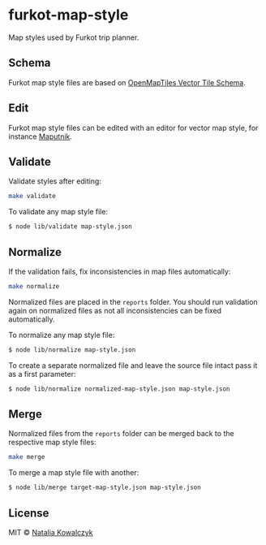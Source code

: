 
# furkot-map-style

Map styles used by Furkot trip planner.

## Schema

Furkot map style files are based on [OpenMapTiles Vector Tile Schema].
 
## Edit

Furkot map style files can be edited with an editor for vector map style, for instance [Maputnik].

## Validate

Validate styles after editing:

```sh
make validate
```

To validate any map style file:

```sh
$ node lib/validate map-style.json
```

## Normalize

If the validation fails, fix inconsistencies in map files automatically:

```sh
make normalize
```

Normalized files are placed in the `reports` folder. You should run validation again on normalized files as not all inconsistencies can be fixed automatically.

To normalize any map style file:

```sh
$ node lib/normalize map-style.json
```

To create a separate normalized file and leave the source file intact pass it as a first parameter:

```sh
$ node lib/normalize normalized-map-style.json map-style.json
```

## Merge

Normalized files from the `reports` folder can be merged back to the respective map style files:

```sh
make merge
```

To merge a map style file with another:

```sh
$ node lib/merge target-map-style.json map-style.json
```

## License

MIT © [Natalia Kowalczyk](https://melitele.me)

[Maputnik]: https://maputnik.github.io/editor
[OpenMapTiles Vector Tile Schema]: https://openmaptiles.org/schema/
